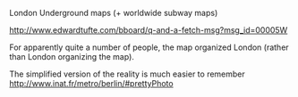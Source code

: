 London Underground maps (+ worldwide subway maps)

http://www.edwardtufte.com/bboard/q-and-a-fetch-msg?msg_id=00005W

For apparently quite a number of people, the map organized London (rather than London organizing the map).

The simplified version of the reality is much easier to remember
http://www.inat.fr/metro/berlin/#prettyPhoto